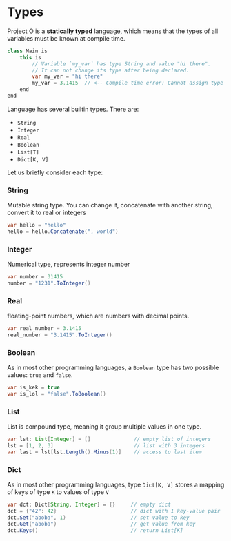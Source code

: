 # Types

Project O is a **statically typed** language, which means that the types of all variables must be known at compile time.

```java
class Main is
    this is
        // Variable `my_var` has type String and value "hi there".
        // It can not change its type after being declared.
        var my_var = "hi there"
        my_var = 3.1415  // <-- Compile time error: Cannot assign type Real to type String
    end
end
```

Language has several builtin types. There are:

+ `String`
+ `Integer`
+ `Real`
+ `Boolean`
+ `List[T]`
+ `Dict[K, V]`

Let us briefly consider each type: 

### String

Mutable string type. You can change it, 
concatenate with another string, convert it to real or integers 

```java
var hello = "hello"
hello = hello.Concatenate(", world")
```

### Integer

Numerical type, represents integer number

```java
var number = 31415
number = "1231".ToInteger()
```

### Real 

floating-point numbers, which are numbers with decimal points.

```java
var real_number = 3.1415
real_number = "3.1415".ToInteger()
```

### Boolean

As in most other programming languages, a `Boolean` type has two possible values: `true` and `false`.


```java
var is_kek = true
var is_lol = "false".ToBoolean()
```

### List

List is compound type, meaning it group multiple values in one type.

```java
var lst: List[Integer] = []              // empty list of integers
lst = [1, 2, 3]                          // list with 3 integers 
var last = lst[lst.Length().Minus(1)]    // access to last item
```


### Dict

As in most other programming languages, type `Dict[K, V]` 
stores a mapping of keys of type `K` to values of type `V`


```java
var dct: Dict[String, Integer] = {}     // empty dict
dct = {"42": 42}                        // dict with 1 key-value pair
dct.Set("aboba", 1)                     // set value to key
dct.Get("aboba")                        // get value from key
dct.Keys()                              // return List[K]
```
